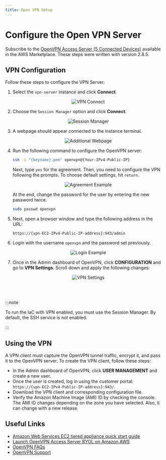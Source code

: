 ```yaml
---
title: Open VPN Setup
---
```


# Configure the Open VPN Server

Subscribe to the [OpenVPN Access Server (5 Connected Devices)](https://aws.amazon.com/marketplace/pp/prodview-fiozs66safl5a) available in the AWS Marketplace. These steps were written with version 2.8.5.

## VPN Configuration

Follow these steps to configure the VPN Server:

1. Select the `vpn-server` instance and click **Connect**.

    <p align="center">
    <img src={"/image/operators/vpn-connect.png"} alt="VPN Connect"/>
    </p>

2. Choose the `Session Manager` option and click **Connect**.

    <p align="center">
    <img src={"/image/operators/session-manager.png"} alt="Session Manager"/>
    </p>

3. A webpage should appear connected to the instance terminal.

    <p align="center">
    <img src={"/image/operators/webpage.png"} alt="Additional Webpage"/>
    </p>

4. Run the following command to configure the OpenVPN server:

    ```bash
    ssh -i "{keyname}.pem" openvpn@{Your-IPv4-Public-IP}
    ```

    Next, type `yes` for the agreement. Then, you need to configure the VPN following the prompts. To choose default settings, hit `return`. 

    <p align="center">
    <img src={"/image/operators/agreement.png"} alt="Agreement Example"/>
    </p>

    At the end, change the password for the user by entering the new password twice.

    ```bash
    sudo passwd openvpn
    ```

5. Next, open a browser window and type the following address in the URL:

    `https://{vpn-EC2-IPv4-Public-IP-address}:943/admin`

6. Login with the username `openvpn` and the password set previously.

    <p align="center">
    <img src={"/image/operators/login.png"} alt="Login Example"/>
    </p>

7. Once in the Admin dashboard of OpenVPN, click **CONFIGURATION** and go to **VPN Settings**. Scroll down and apply the following changes:

    <p align="center">
    <img src={"/image/operators/vpn-settings.png"} alt="VPN Settings"/>
    </p>

<br></br>

:::note

To run the IaC with VPN enabled, you must use the Session Manager. By default, the SSH service is not enabled.

:::

## Using the VPN

A VPN client must capture the OpenVPN tunnel traffic, encrypt it, and pass it to the OpenVPN server. To create the VPN client, follow these steps:

* In the Admin dashboard of OpenVPN, click **USER MANAGEMENT** and create a new user.
* Once the user is created, log in using the customer portal: `https://{vpn-EC2-IPv4-Public-IP-address}:943/`.
* Download the VPN client and corresponding configuration file.
* Verify the Amazon Machine Image (AMI) ID by checking the console. The AMI ID changes depending on the zone you have selected. Also, it can change with a new release.

## Useful Links

* [Amazon Web Services EC2 tiered appliance quick start guide](https://openvpn.net/vpn-server-resources/amazon-web-services-ec2-tiered-appliance-quick-start-guide/)
* [Launch OpenVPN Access Server BYOL on Amazon AWS](https://openvpn.net/aws-video-tutorials/byol/)
* [OpenVPN FAQs](https://openvpn.net/aws-frequently-asked-questions/)
* [OpenVPN Support](http://support.openvpn.net)
